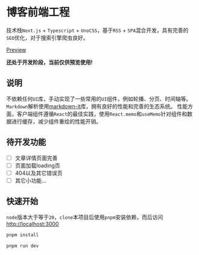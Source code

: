 # 博客前端工程
技术栈`Next.js` + `Typescript` + `UnoCSS`，基于`RSS` + `SPA`混合开发，具有完善的`SEO`优化，对于搜索引擎爬虫良好。

[Preview](https://fiber-blog-front-three.vercel.app/)

**还处于开发阶段，当前仅供预览使用!**

## 说明
不依赖任何`UI`库，手动实现了一些常用的`UI`组件，例如轮播、分页、时间轴等。`Markdown`解析使用[markdown-it]()库，拥有良好的性能和完善的生态系统。
性能方面，客户端组件遵循`React`的最佳实践，使用`React.memo`和`useMemo`针对组件和数据进行缓存，减少组件重绘的性能开销。

## 待开发功能
- [ ] 文章详情页面完善
- [ ] 页面加载loading页
- [ ] 404以及其它错误页
- [ ] 其它小功能...

## 快速开始
`node`版本大于等于`20`，`clone`本项目后使用`pnpm`安装依赖，而后访问[http://localhost:3000](http://localhost:3000)
```bash
pnpm install

pnpm run dev
```
